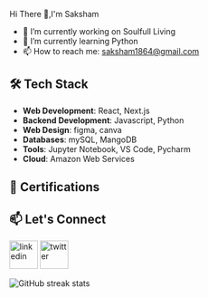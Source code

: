  Hi There 👋,I'm Saksham

- 🔭 I’m currently working on Soulfull Living 
- 🌱 I’m currently learning Python 
- 📫 How to reach me: saksham1864@gmail.com 

## 🛠️ Tech Stack

- **Web Development**: React, Next.js
- **Backend Development**: Javascript, Python
- **Web Design**: figma, canva
- **Databases**:  mySQL, MangoDB
- **Tools**: Jupyter Notebook, VS Code, Pycharm
- **Cloud**: Amazon Web Services
  
## 📜 Certifications
  


## 📫 Let's Connect

[<img src='https://img.icons8.com/?size=100&id=44019&format=png&color=000000' alt='linkedin' height='50'>](https://www.linkedin.com/in/sakshamsharma24/)   [<img src='https://img.icons8.com/?size=100&id=bG29Ckcdp6YP&format=png&color=000000' alt='twitter' height='50'>](https://twitter.com/@fawkesverse)

![GitHub streak stats](https://streak-stats.demolab.com/?user=saksham1864)  
